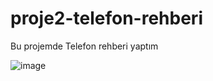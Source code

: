 # proje2-telefon-rehberi
Bu projemde Telefon rehberi yaptım 


![image](https://github.com/iytine/proje2-telefon-rehberi/assets/144543382/f3c3d50d-a585-46ee-8aab-a9bb1f4b2dcf)
